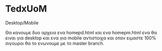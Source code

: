 # TedxUoM
Desktop/Mobile

Θα κανουμε δυο αρχεια ενα homepd.html και ενα homepm.html 
ενα θα ειναι για desktop και ενα για mobile αντιστοιχα και οταν ειμαστε 100% σιγουροι θα το ενωνουμε  με το master branch.
